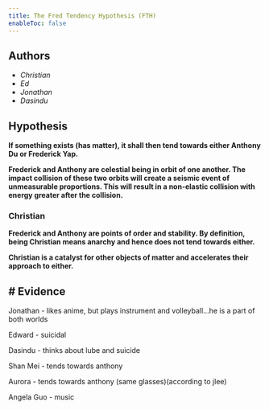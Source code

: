```yaml
---
title: The Fred Tendency Hypothesis (FTH)
enableToc: false
---
```



## Authors

-   _Christian_
-   _Ed_
-   _Jonathan_
-   _Dasindu_

## Hypothesis

**If something exists (has matter), it shall then tend towards either Anthony Du or Frederick Yap.**

**Frederick and Anthony are celestial being in orbit of one another. The impact collision of these two orbits will create a seismic event of unmeasurable proportions. This will result in a non-elastic collision with energy greater after the collision.**

### Christian

**Frederick and Anthony are points of order and stability. By definition, being Christian means anarchy and hence does not tend towards either.**

**Christian is a catalyst for other objects of matter and accelerates their approach to either.**

## # Evidence

Jonathan - likes anime, but plays instrument and volleyball...he is a part of both worlds

Edward - suicidal

Dasindu - thinks about lube and suicide

Shan Mei - tends towards anthony

Aurora - tends towards anthony (same glasses)(according to jlee)

Angela Guo - music